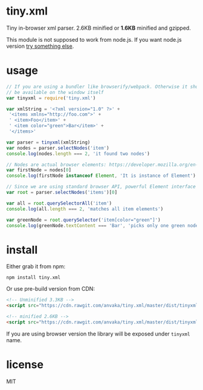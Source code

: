 # tiny.xml

Tiny in-browser xml parser. 2.6KB minified or **1.6KB** minified and gzipped.

This module is not supposed to work from node.js. If you want node.js version
[try something else](https://anvaka.github.io/npmrank/online/#tag=xml).

# usage

``` js
// If you are using a bundler like browserify/webpack. Otherwise it should
// be available on the window itself
var tinyxml = require('tiny.xml')

var xmlString = '<?xml version="1.0" ?>' +
 '<items xmlns="http://foo.com">' +
 ' <item>Foo</item>' +
 ' <item color="green">Bar</item>' +
 '</items>'

var parser = tinyxml(xmlString)
var nodes = parser.selectNodes('item')
console.log(nodes.length === 2, 'it found two nodes')

// Nodes are actual browser elements: https://developer.mozilla.org/en-US/docs/Web/API/Element
var firstNode = nodes[0]
console.log(firstNode instanceof Element, 'It is instance of Element')

// Since we are using standard browser API, powerful Element interface is supported:
var root = parser.selectNodes('items')[0]

var all = root.querySelectorAll('item')
console.log(all.length === 2, 'matches all item elements')

var greenNode = root.querySelector('item[color="green"]')
console.log(greenNode.textContent === 'Bar', 'picks only one green node')
```

# install

Either grab it from npm:

```
npm install tiny.xml
```

Or use pre-build version from CDN:

``` html
<!-- Unminified 3.3KB -->
<script src="https://cdn.rawgit.com/anvaka/tiny.xml/master/dist/tinyxml.js"></script>

<!-- minified 2.6KB -->
<script src="https://cdn.rawgit.com/anvaka/tiny.xml/master/dist/tinyxml.min.js"></script>
```

If you are using browser version the library will be exposed under `tinyxml` name.

# license

MIT
